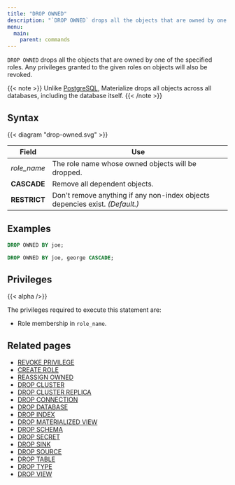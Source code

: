 ```yaml
---
title: "DROP OWNED"
description: "`DROP OWNED` drops all the objects that are owned by one of the specified roles."
menu:
  main:
    parent: commands
---
```


`DROP OWNED` drops all the objects that are owned by one of the specified roles.
Any privileges granted to the given roles on objects will also be revoked.

{{< note >}}
Unlike [PostgreSQL](https://www.postgresql.org/docs/current/sql-drop-owned.html), Materialize drops
all objects across all databases, including the database itself.
{{< /note >}}

## Syntax

{{< diagram "drop-owned.svg" >}}

Field | Use
------|-----
_role_name_   | The role name whose owned objects will be dropped.
**CASCADE** | Remove all dependent objects.
**RESTRICT**  | Don't remove anything if any non-index objects depencies exist. _(Default.)_

## Examples

```sql
DROP OWNED BY joe;
```

```sql
DROP OWNED BY joe, george CASCADE;
```

## Privileges

{{< alpha />}}

The privileges required to execute this statement are:

- Role membership in `role_name`.

## Related pages

- [REVOKE PRIVILEGE](../revoke-privilege)
- [CREATE ROLE](../create-role)
- [REASSIGN OWNED](../reassign-owned)
- [DROP CLUSTER](../drop-cluster)
- [DROP CLUSTER REPLICA](../drop-cluster-replica)
- [DROP CONNECTION](../drop-connection)
- [DROP DATABASE](../drop-database)
- [DROP INDEX](../drop-index)
- [DROP MATERIALIZED VIEW](../drop-materialized-view)
- [DROP SCHEMA](../drop-schema)
- [DROP SECRET](../drop-secret)
- [DROP SINK](../drop-sink)
- [DROP SOURCE](../drop-source)
- [DROP TABLE](../drop-table)
- [DROP TYPE](../drop-type)
- [DROP VIEW](../drop-view)
